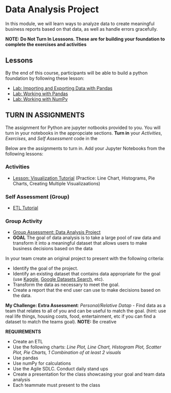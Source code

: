 # Data Analysis Project
In this module, we will learn ways to analyze data to create meaningful business reports based on that data, as well as handle errors gracefully.

**NOTE: Do Not Turn In Lesssons. These are for building your foundation to complete the exercises and activities**

## Lessons
By the end of this course, participants will be able to build a python foundation by following these lesson:

- [Lab: Importing and Exporting Data with Pandas](https://academy.engagelms.com/mod/resource/view.php?id=147958)
- [Lab: Working with Pandas](https://academy.engagelms.com/mod/resource/view.php?id=147953&forceview=1)
- [Lab: Working with NumPy](​https://academy.engagelms.com/mod/resource/view.php?id=147956&forceview=1)


## TURN IN ASSIGNMENTS
The assignment for Python are jupyter notbooks provided to you. You will turn in your notebooks in the appropciate sections. **Turn in** your  *Activities*, *Exercises*, and *Self Assessment* code in the 

Below are the assignments to turn in. Add your Jupyter Notebooks from the following lessons:

### Activities
- [Lesson: Visualization Tutorial](https://academy.engagelms.com/mod/page/view.php?id=147405) (Practice: Line Chart, Histograms, Pie Charts, Creating Multiple Visualizaations)

### Self Assessment (Group)
- [ETL Tutorial](https://academy.engagelms.com/mod/page/view.php?id=147406)

### Group Activity
- [Group Assessment: Data Analysis Project](https://academy.engagelms.com/mod/page/view.php?id=147403)
- **GOAL** The goal of data analysis is to take a large pool of raw data and transform it into a meaningful dataset that allows users to make business decisions based on the data

In your team create an original project to present with the following criteria:

- Identify the goal of the project.
- Identify an existing dataset that contains data appropriate for the goal (use [Kaggle](https://www.kaggle.com/), [Google Datasets Search](https://research.google/resources/datasets/), etc).
- Transform the data as necessary to meet the goal.
- Create a report that the end user can use to make decisions based on the data.

**My Challenge: Extra Assessment**: *Personal/Relative Datap* - Find data as a team that relates to all of you and can be useful to match the goal. (hint: use real life things, housing costs, food, entertainment, etc if you can find a dataset to match the teams goal). **NOTE:** Be creative

**REQUIREMENTS**

- Create an ETL
- Use the following charts: *Line Plot, Line Chart, Histogram Plot, Scatter Plot, Pie Charts, 1 Combination of at least 2 visuals*
- Use pandas
- Use numPy for calculations
- Use the Agile SDLC. Conduct daily stand ups
- Create a presentation for the class showcasing your goal and team data analysis
- Each teammate must present to the class